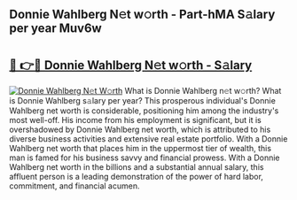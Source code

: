 ## Donnie Wahlberg N𝚎t w𝚘rth - Part-hMA S𝚊lary per year Muv6w

# <h2><a href="http://gc49fp7.nevu.top/?p=Donnie+Wahlberg">🔗 👉🔴 Donnie Wahlberg N𝚎t w𝚘rth - S𝚊lary</a></h2>

[![Donnie Wahlberg N𝚎t W𝚘rth](https://i.imgur.com/Oavwk0R.jpeg)](http://gc49fp7.nevu.top/?p=Donnie+Wahlberg)
What is Donnie Wahlberg n𝚎t w𝚘rth? What is Donnie Wahlberg s𝚊lary per year?
This prosperous individual's Donnie Wahlberg net worth is considerable, positioning him among the industry's most well-off. His income from his employment is significant, but it is overshadowed by Donnie Wahlberg net worth, which is attributed to his diverse business activities and extensive real estate portfolio. With a Donnie Wahlberg net worth that places him in the uppermost tier of wealth, this man is famed for his business savvy and financial prowess. With a Donnie Wahlberg net worth in the billions and a substantial annual salary, this affluent person is a leading demonstration of the power of hard labor, commitment, and financial acumen.

